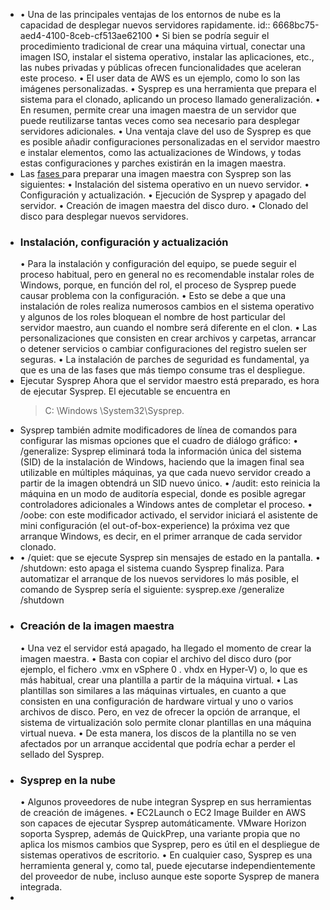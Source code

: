 - • Una de las principales ventajas de los entornos de nube es la capacidad de desplegar nuevos servidores rapidamente.
  id:: 6668bc75-aed4-4100-8ceb-cf513ae62100
  • Si bien se podría seguir el procedimiento tradicional de crear una máquina virtual, conectar una imagen ISO, instalar el sistema operativo, instalar las aplicaciones, etc., las nubes privadas y públicas ofrecen funcionalidades que aceleran este proceso.
  • El user data de AWS es un ejemplo, como lo son las imágenes personalizadas.
  • Sysprep es una herramienta que prepara el sistema para el clonado, aplicando un proceso llamado
  generalización.
  • En resumen, permite crear una imagen maestra de un servidor que puede reutilizarse tantas veces como sea necesario para desplegar servidores adicionales.
  • Una ventaja clave del uso de Sysprep es que es posible añadir configuraciones personalizadas en el servidor maestro e instalar elementos, como las actualizaciones de Windows, y todas estas configuraciones y parches existirán en la imagen maestra.
- Las <ins>fases </ins> para preparar una imagen maestra con Sysprep son las siguientes:
  • Instalación del sistema operativo en un nuevo servidor.
  • Configuración y actualización.
  • Ejecución de Sysprep y apagado del servidor.
  • Creación de imagen maestra del disco duro.
  • Clonado del disco para desplegar nuevos servidores.
- ### Instalación, configuración y actualización
  • Para la instalación y configuración del equipo, se puede seguir el proceso habitual, pero en general no es recomendable instalar roles de Windows, porque, en función del rol, el proceso de Sysprep puede causar problema con la configuración.
  • Esto se debe a que una instalación de roles realiza numerosos cambios en el sistema operativo y algunos de los roles bloquean el nombre de host particular del servidor maestro, aun cuando el nombre será diferente en el clon.
  • Las personalizaciones que consisten en crear archivos y carpetas, arrancar o detener servicios o cambiar configuraciones del registro suelen ser seguras.
  • La instalación de parches de seguridad es fundamental, ya que es una de las fases que más tiempo consume tras el despliegue.
- Ejecutar Sysprep
  Ahora que el servidor maestro está preparado, es hora de ejecutar Sysprep. El ejecutable se encuentra en
  > C: \Windows \System32\Sysprep.
- Sysprep también admite modificadores de línea de comandos para configurar las mismas opciones que el cuadro de diálogo gráfico:
  • /generalize: Sysprep eliminará toda la información única del sistema (SID) de la instalación de Windows, haciendo que la imagen final sea utilizable en múltiples máquinas, ya que cada nuevo servidor creado a partir de la imagen obtendrá un SID nuevo único.
  • /audit: esto reinicia la máquina en un modo de auditoría especial, donde es posible agregar controladores adicionales a Windows antes de completar el proceso.
  • /oobe: con este modificador activado, el servidor iniciará el asistente de mini configuración (el out-of-box-experience) la próxima vez que arranque Windows, es decir, en el primer arranque de cada
  servidor clonado.
- • /quiet: que se ejecute Sysprep sin mensajes de estado en la pantalla.
  • /shutdown: esto apaga el sistema cuando Sysprep finaliza.
  Para automatizar el arranque de los nuevos servidores lo más posible, el comando de Sysprep sería el
  siguiente:
  sysprep.exe /generalize /shutdown
- ### Creación de la imagen maestra
  • Una vez el servidor está apagado, ha llegado el momento de crear la imagen maestra.
  • Basta con copiar el archivo del disco duro (por ejemplo, el fichero .vmx en vSphere 0 . vhdx en Hyper-V) o, lo que es más habitual, crear una plantilla a partir de la máquina virtual.
  • Las plantillas son similares a las máquinas virtuales, en cuanto a que consisten en una configuración de hardware virtual y uno o varios archivos de disco. Pero, en vez de ofrecer la opción de arranque, el
  sistema de virtualización solo permite clonar plantillas en una máquina virtual nueva.
  • De esta manera, los discos de la plantilla no se ven afectados por un arranque accidental que podría
  echar a perder el sellado del Sysprep.
- ### Sysprep en la nube
  • Algunos proveedores de nube integran Sysprep en sus herramientas de creación de imágenes.
  • EC2Launch o EC2 Image Builder en AWS son capaces de ejecutar Sysprep automáticamente. VMware Horizon soporta Sysprep, además de QuickPrep, una variante propia que no aplica los mismos cambios que Sysprep, pero es útil en el despliegue de sistemas operativos de escritorio.
  • En cualquier caso, Sysprep es una herramienta general y, como tal, puede ejecutarse
  independientemente del proveedor de nube, incluso aunque este soporte Sysprep de manera integrada.
-